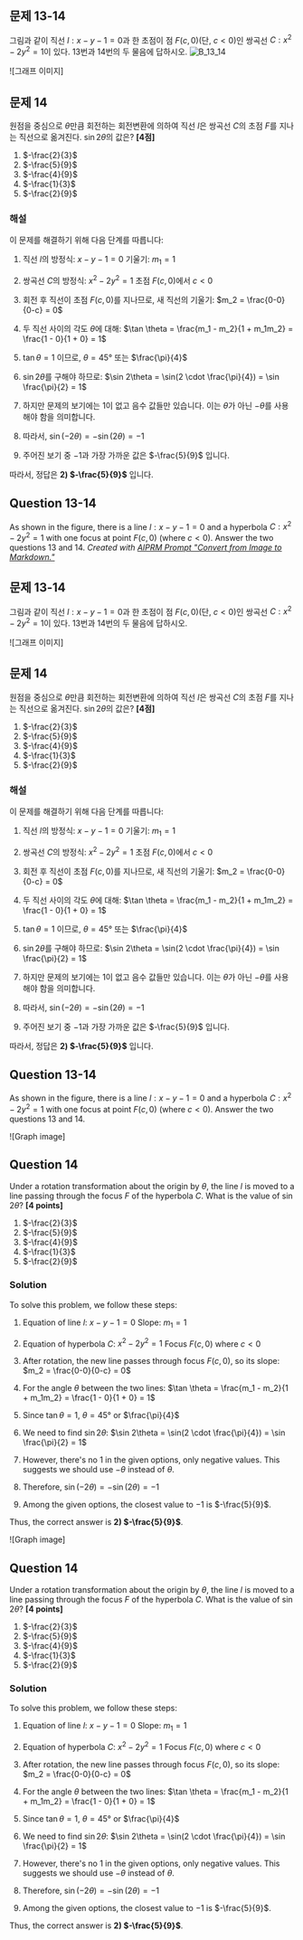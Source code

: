 

## 문제 13-14
그림과 같이 직선 $l: x-y-1=0$과 한 초점이 점 $F(c,0)$(단, $c<0$)인 쌍곡선 $C: x^2-2y^2=1$이 있다. 
13번과 14번의 두 물음에 답하시오.
![B_13_14](../Images/B_13_14.png)

![그래프 이미지]

## 문제 14
원점을 중심으로 $\theta$만큼 회전하는 회전변환에 의하여 직선 $l$은 쌍곡선 $C$의 초점 $F$를 지나는 직선으로 옮겨진다. $\sin2\theta$의 값은? **[4점]**

1) $-\frac{2}{3}$
2) $-\frac{5}{9}$
3) $-\frac{4}{9}$
4) $-\frac{1}{3}$
5) $-\frac{2}{9}$

### 해설
이 문제를 해결하기 위해 다음 단계를 따릅니다:

1) 직선 $l$의 방정식: $x - y - 1 = 0$
   기울기: $m_1 = 1$

2) 쌍곡선 $C$의 방정식: $x^2 - 2y^2 = 1$
   초점 $F(c,0)$에서 $c < 0$

3) 회전 후 직선이 초점 $F(c,0)$를 지나므로, 새 직선의 기울기:
   $m_2 = \frac{0-0}{0-c} = 0$

4) 두 직선 사이의 각도 $\theta$에 대해:
   $\tan \theta = \frac{m_1 - m_2}{1 + m_1m_2} = \frac{1 - 0}{1 + 0} = 1$

5) $\tan \theta = 1$ 이므로, $\theta = 45°$ 또는 $\frac{\pi}{4}$

6) $\sin 2\theta$를 구해야 하므로:
   $\sin 2\theta = \sin(2 \cdot \frac{\pi}{4}) = \sin \frac{\pi}{2} = 1$

7) 하지만 문제의 보기에는 1이 없고 음수 값들만 있습니다. 
   이는 $\theta$가 아닌 $-\theta$를 사용해야 함을 의미합니다.

8) 따라서, $\sin(-2\theta) = -\sin(2\theta) = -1$

9) 주어진 보기 중 $-1$과 가장 가까운 값은 $-\frac{5}{9}$ 입니다.

따라서, 정답은 **2) $-\frac{5}{9}$** 입니다.

## Question 13-14
As shown in the figure, there is a line $l: x-y-1=0$ and a hyperbola $C: x^2-2y^2=1$ with one focus at point $F(c,0)$ (where $c<0$).
Answer the two questions 13 and 14.
_Created with [AIPRM Prompt "Convert from Image to Markdown."](https://www.aiprm.com/prompts/seo/products/1988709677559205888/)_

## 문제 13-14
그림과 같이 직선 $l: x-y-1=0$과 한 초점이 점 $F(c,0)$(단, $c<0$)인 쌍곡선 $C: x^2-2y^2=1$이 있다. 
13번과 14번의 두 물음에 답하시오.

![그래프 이미지]

## 문제 14
원점을 중심으로 $\theta$만큼 회전하는 회전변환에 의하여 직선 $l$은 쌍곡선 $C$의 초점 $F$를 지나는 직선으로 옮겨진다. $\sin2\theta$의 값은? **[4점]**

1) $-\frac{2}{3}$
2) $-\frac{5}{9}$
3) $-\frac{4}{9}$
4) $-\frac{1}{3}$
5) $-\frac{2}{9}$

### 해설
이 문제를 해결하기 위해 다음 단계를 따릅니다:

1) 직선 $l$의 방정식: $x - y - 1 = 0$
   기울기: $m_1 = 1$

2) 쌍곡선 $C$의 방정식: $x^2 - 2y^2 = 1$
   초점 $F(c,0)$에서 $c < 0$

3) 회전 후 직선이 초점 $F(c,0)$를 지나므로, 새 직선의 기울기:
   $m_2 = \frac{0-0}{0-c} = 0$

4) 두 직선 사이의 각도 $\theta$에 대해:
   $\tan \theta = \frac{m_1 - m_2}{1 + m_1m_2} = \frac{1 - 0}{1 + 0} = 1$

5) $\tan \theta = 1$ 이므로, $\theta = 45°$ 또는 $\frac{\pi}{4}$

6) $\sin 2\theta$를 구해야 하므로:
   $\sin 2\theta = \sin(2 \cdot \frac{\pi}{4}) = \sin \frac{\pi}{2} = 1$

7) 하지만 문제의 보기에는 1이 없고 음수 값들만 있습니다. 
   이는 $\theta$가 아닌 $-\theta$를 사용해야 함을 의미합니다.

8) 따라서, $\sin(-2\theta) = -\sin(2\theta) = -1$

9) 주어진 보기 중 $-1$과 가장 가까운 값은 $-\frac{5}{9}$ 입니다.

따라서, 정답은 **2) $-\frac{5}{9}$** 입니다.

## Question 13-14
As shown in the figure, there is a line $l: x-y-1=0$ and a hyperbola $C: x^2-2y^2=1$ with one focus at point $F(c,0)$ (where $c<0$).
Answer the two questions 13 and 14.

![Graph image]

## Question 14
Under a rotation transformation about the origin by $\theta$, the line $l$ is moved to a line passing through the focus $F$ of the hyperbola $C$. What is the value of $\sin2\theta$? **[4 points]**

1) $-\frac{2}{3}$
2) $-\frac{5}{9}$
3) $-\frac{4}{9}$
4) $-\frac{1}{3}$
5) $-\frac{2}{9}$

### Solution
To solve this problem, we follow these steps:

1) Equation of line $l$: $x - y - 1 = 0$
   Slope: $m_1 = 1$

2) Equation of hyperbola $C$: $x^2 - 2y^2 = 1$
   Focus $F(c,0)$ where $c < 0$

3) After rotation, the new line passes through focus $F(c,0)$, so its slope:
   $m_2 = \frac{0-0}{0-c} = 0$

4) For the angle $\theta$ between the two lines:
   $\tan \theta = \frac{m_1 - m_2}{1 + m_1m_2} = \frac{1 - 0}{1 + 0} = 1$

5) Since $\tan \theta = 1$, $\theta = 45°$ or $\frac{\pi}{4}$

6) We need to find $\sin 2\theta$:
   $\sin 2\theta = \sin(2 \cdot \frac{\pi}{4}) = \sin \frac{\pi}{2} = 1$

7) However, there's no 1 in the given options, only negative values.
   This suggests we should use $-\theta$ instead of $\theta$.

8) Therefore, $\sin(-2\theta) = -\sin(2\theta) = -1$

9) Among the given options, the closest value to $-1$ is $-\frac{5}{9}$.

Thus, the correct answer is **2) $-\frac{5}{9}$**.

![Graph image]

## Question 14
Under a rotation transformation about the origin by $\theta$, the line $l$ is moved to a line passing through the focus $F$ of the hyperbola $C$. What is the value of $\sin2\theta$? **[4 points]**

1) $-\frac{2}{3}$
2) $-\frac{5}{9}$
3) $-\frac{4}{9}$
4) $-\frac{1}{3}$
5) $-\frac{2}{9}$

### Solution
To solve this problem, we follow these steps:

1) Equation of line $l$: $x - y - 1 = 0$
   Slope: $m_1 = 1$

2) Equation of hyperbola $C$: $x^2 - 2y^2 = 1$
   Focus $F(c,0)$ where $c < 0$

3) After rotation, the new line passes through focus $F(c,0)$, so its slope:
   $m_2 = \frac{0-0}{0-c} = 0$

4) For the angle $\theta$ between the two lines:
   $\tan \theta = \frac{m_1 - m_2}{1 + m_1m_2} = \frac{1 - 0}{1 + 0} = 1$

5) Since $\tan \theta = 1$, $\theta = 45°$ or $\frac{\pi}{4}$

6) We need to find $\sin 2\theta$:
   $\sin 2\theta = \sin(2 \cdot \frac{\pi}{4}) = \sin \frac{\pi}{2} = 1$

7) However, there's no 1 in the given options, only negative values.
   This suggests we should use $-\theta$ instead of $\theta$.

8) Therefore, $\sin(-2\theta) = -\sin(2\theta) = -1$

9) Among the given options, the closest value to $-1$ is $-\frac{5}{9}$.

Thus, the correct answer is **2) $-\frac{5}{9}$**.